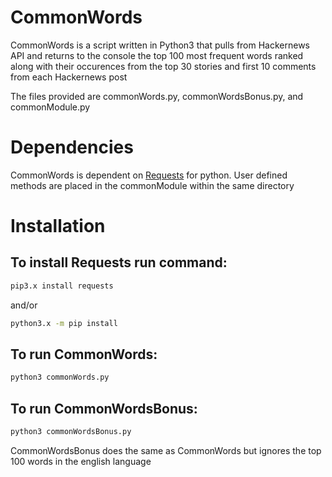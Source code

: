 # CommonWords
CommonWords is a script written in Python3 that pulls from Hackernews
API and returns to the console the top 100 most frequent words ranked
along with their occurences from the top 30 stories and first 10
comments from each Hackernews post

The files provided are commonWords.py, commonWordsBonus.py, and
commonModule.py

# Dependencies
CommonWords is dependent on [Requests](https://2.python-requests.org/en/master/) for python. User
defined methods are placed in the commonModule within the same directory

# Installation
## To install Requests run command: 
```bash
pip3.x install requests 
```
and/or
```bash
python3.x -m pip install
```
## To run CommonWords: 
```python
python3 commonWords.py
```

## To run CommonWordsBonus:
```python
python3 commonWordsBonus.py
```
CommonWordsBonus does the same as CommonWords but ignores the top 100
words in the english language

